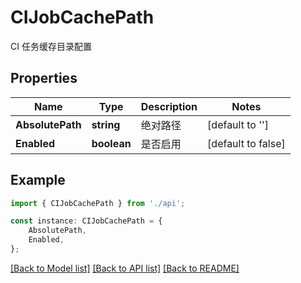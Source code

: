 # CIJobCachePath

CI 任务缓存目录配置

## Properties

Name | Type | Description | Notes
------------ | ------------- | ------------- | -------------
**AbsolutePath** | **string** | 绝对路径 | [default to '']
**Enabled** | **boolean** | 是否启用 | [default to false]

## Example

```typescript
import { CIJobCachePath } from './api';

const instance: CIJobCachePath = {
    AbsolutePath,
    Enabled,
};
```

[[Back to Model list]](../README.md#documentation-for-models) [[Back to API list]](../README.md#documentation-for-api-endpoints) [[Back to README]](../README.md)
